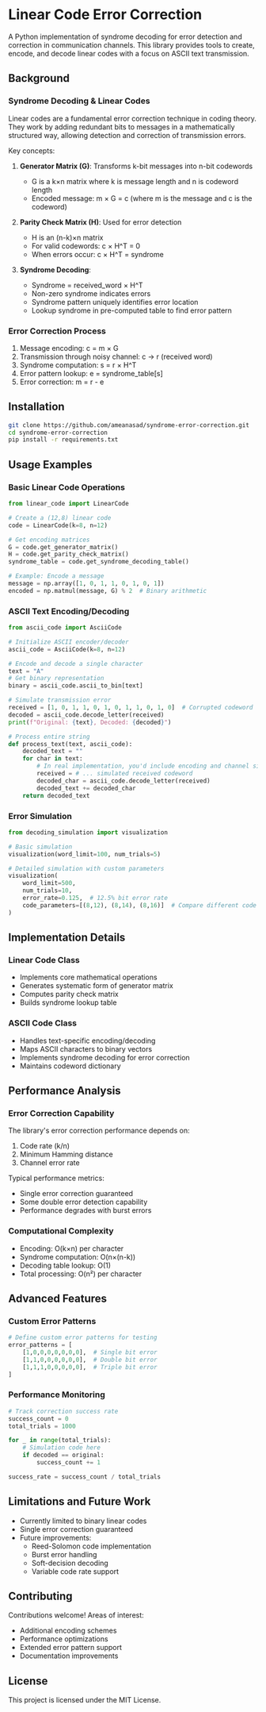 # Linear Code Error Correction

A Python implementation of syndrome decoding for error detection and correction in communication channels. This library provides tools to create, encode, and decode linear codes with a focus on ASCII text transmission.

## Background

### Syndrome Decoding & Linear Codes

Linear codes are a fundamental error correction technique in coding theory. They work by adding redundant bits to messages in a mathematically structured way, allowing detection and correction of transmission errors.

Key concepts:

1. **Generator Matrix (G)**: Transforms k-bit messages into n-bit codewords
   - G is a k×n matrix where k is message length and n is codeword length
   - Encoded message: m × G = c (where m is the message and c is the codeword)

2. **Parity Check Matrix (H)**: Used for error detection
   - H is an (n-k)×n matrix
   - For valid codewords: c × H^T = 0
   - When errors occur: c × H^T = syndrome

3. **Syndrome Decoding**:
   - Syndrome = received_word × H^T
   - Non-zero syndrome indicates errors
   - Syndrome pattern uniquely identifies error location
   - Lookup syndrome in pre-computed table to find error pattern

### Error Correction Process

1. Message encoding: c = m × G
2. Transmission through noisy channel: c → r (received word)
3. Syndrome computation: s = r × H^T
4. Error pattern lookup: e = syndrome_table[s]
5. Error correction: m = r - e

## Installation

```bash
git clone https://github.com/ameanasad/syndrome-error-correction.git
cd syndrome-error-correction
pip install -r requirements.txt
```

## Usage Examples

### Basic Linear Code Operations

```python
from linear_code import LinearCode

# Create a (12,8) linear code
code = LinearCode(k=8, n=12)

# Get encoding matrices
G = code.get_generator_matrix()
H = code.get_parity_check_matrix()
syndrome_table = code.get_syndrome_decoding_table()

# Example: Encode a message
message = np.array([1, 0, 1, 1, 0, 1, 0, 1])
encoded = np.matmul(message, G) % 2  # Binary arithmetic
```

### ASCII Text Encoding/Decoding

```python
from ascii_code import AsciiCode

# Initialize ASCII encoder/decoder
ascii_code = AsciiCode(k=8, n=12)

# Encode and decode a single character
text = "A"
# Get binary representation
binary = ascii_code.ascii_to_bin[text]

# Simulate transmission error
received = [1, 0, 1, 1, 0, 1, 0, 1, 1, 0, 1, 0]  # Corrupted codeword
decoded = ascii_code.decode_letter(received)
print(f"Original: {text}, Decoded: {decoded}")

# Process entire string
def process_text(text, ascii_code):
    decoded_text = ""
    for char in text:
        # In real implementation, you'd include encoding and channel simulation
        received = # ... simulated received codeword
        decoded_char = ascii_code.decode_letter(received)
        decoded_text += decoded_char
    return decoded_text
```

### Error Simulation

```python
from decoding_simulation import visualization

# Basic simulation
visualization(word_limit=100, num_trials=5)

# Detailed simulation with custom parameters
visualization(
    word_limit=500,
    num_trials=10,
    error_rate=0.125,  # 12.5% bit error rate
    code_parameters=[(8,12), (8,14), (8,16)]  # Compare different code sizes
)
```

## Implementation Details

### Linear Code Class
- Implements core mathematical operations
- Generates systematic form of generator matrix
- Computes parity check matrix
- Builds syndrome lookup table

### ASCII Code Class
- Handles text-specific encoding/decoding
- Maps ASCII characters to binary vectors
- Implements syndrome decoding for error correction
- Maintains codeword dictionary

## Performance Analysis

### Error Correction Capability

The library's error correction performance depends on:
1. Code rate (k/n)
2. Minimum Hamming distance
3. Channel error rate

Typical performance metrics:
- Single error correction guaranteed
- Some double error detection capability
- Performance degrades with burst errors

### Computational Complexity

- Encoding: O(k×n) per character
- Syndrome computation: O(n×(n-k))
- Decoding table lookup: O(1)
- Total processing: O(n²) per character

## Advanced Features

### Custom Error Patterns
```python
# Define custom error patterns for testing
error_patterns = [
    [1,0,0,0,0,0,0,0],  # Single bit error
    [1,1,0,0,0,0,0,0],  # Double bit error
    [1,1,1,0,0,0,0,0],  # Triple bit error
]
```

### Performance Monitoring
```python
# Track correction success rate
success_count = 0
total_trials = 1000

for _ in range(total_trials):
    # Simulation code here
    if decoded == original:
        success_count += 1

success_rate = success_count / total_trials
```

## Limitations and Future Work

- Currently limited to binary linear codes
- Single error correction guaranteed
- Future improvements:
  - Reed-Solomon code implementation
  - Burst error handling
  - Soft-decision decoding
  - Variable code rate support

## Contributing

Contributions welcome! Areas of interest:
- Additional encoding schemes
- Performance optimizations
- Extended error pattern support
- Documentation improvements

## License

This project is licensed under the MIT License.
